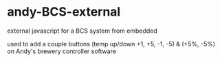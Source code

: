 # andy-BCS-external
external javascript for a BCS system from embedded

used to add a couple buttons (temp up/down +1, +5, -1, -5) & (+5%, -5%) on Andy's brewery controller software
